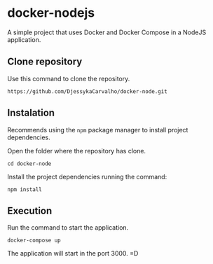 # docker-nodejs

A simple project that uses Docker and Docker Compose in a NodeJS application.

## Clone repository

Use this command to clone the repository.

```
https://github.com/DjessykaCarvalho/docker-node.git
```

## Instalation

Recommends using the `npm` package manager to install project dependencies.

Open the folder where the repository has clone.

```
cd docker-node
```

Install the project dependencies running the command:

```
npm install
```

## Execution

Run the command to start the application.

```
docker-compose up
```

The application will start in the port 3000. =D
